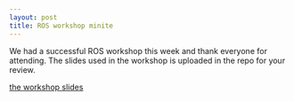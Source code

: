 ```yaml
---
layout: post
title: ROS workshop minite
---
```


We had a successful ROS workshop this week and thank everyone for attending. The slides used in the workshop is uploaded in the repo for your review. 

[the workshop slides](/docs/ROS_workshop.pptx)
